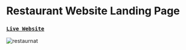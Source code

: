 # Restaurant Website Landing Page

### [`Live Website`](https://restaurant-landingpage-kappa.vercel.app/)

![restaurnat](https://user-images.githubusercontent.com/76748226/203865189-48088c17-238a-4e8d-a586-1c19d09d6a1a.png)


